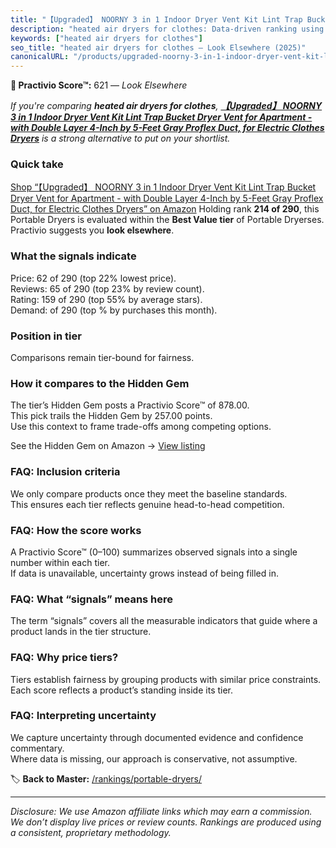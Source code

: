 ```yaml
---
title: "【Upgraded】 NOORNY 3 in 1 Indoor Dryer Vent Kit Lint Trap Bucket Dryer Vent for Apartment - with Double Layer 4-Inch by 5-Feet Gray Proflex Duct, for Electric Clothes Dryers"
description: "heated air dryers for clothes: Data-driven ranking using the Practivio Score™. Positioned by quality, value, demand, findability, momentum."
keywords: ["heated air dryers for clothes"]
seo_title: "heated air dryers for clothes — Look Elsewhere (2025)"
canonicalURL: "/products/upgraded-noorny-3-in-1-indoor-dryer-vent-kit-lint-trap-bucket-dryer-vent-for-apartment-with-double-layer-4-inch-by-5-feet-gray-proflex-duct-for-electric-clothes-dryers-B09QCQ4CDW/"
---
```


**🚫 Practivio Score™:** 621 — _Look Elsewhere_


*If you're comparing **heated air dryers for clothes**, **[【Upgraded】 NOORNY 3 in 1 Indoor Dryer Vent Kit Lint Trap Bucket Dryer Vent for Apartment - with Double Layer 4-Inch by 5-Feet Gray Proflex Duct, for Electric Clothes Dryers](https://www.amazon.com/dp/B09QCQ4CDW?tag=practivio-20)** is a strong alternative to put on your shortlist.*
### Quick take
[Shop “【Upgraded】 NOORNY 3 in 1 Indoor Dryer Vent Kit Lint Trap Bucket Dryer Vent for Apartment - with Double Layer 4-Inch by 5-Feet Gray Proflex Duct, for Electric Clothes Dryers” on Amazon](https://www.amazon.com/dp/B09QCQ4CDW?tag=practivio-20)
Holding rank **214 of 290**, this Portable Dryers is evaluated within the **Best Value tier** of Portable Dryerses.  
Practivio suggests you **look elsewhere**.

### What the signals indicate
Price: 62 of 290 (top 22% lowest price).  
Reviews: 65 of 290 (top 23% by review count).  
Rating: 159 of 290 (top 55% by average stars).  
Demand:  of 290 (top % by purchases this month).

### Position in tier
Comparisons remain tier-bound for fairness.

### How it compares to the Hidden Gem
The tier’s Hidden Gem posts a Practivio Score™ of 878.00.  
This pick trails the Hidden Gem by 257.00 points.  
Use this context to frame trade-offs among competing options.  

See the Hidden Gem on Amazon → [View listing](https://www.amazon.com/dp/B08PVYFDCK?tag=practivio-20)

### FAQ: Inclusion criteria
We only compare products once they meet the baseline standards.  
This ensures each tier reflects genuine head-to-head competition.

### FAQ: How the score works
A Practivio Score™ (0–100) summarizes observed signals into a single number within each tier.  
If data is unavailable, uncertainty grows instead of being filled in.

### FAQ: What “signals” means here
The term “signals” covers all the measurable indicators that guide where a product lands in the tier structure.

### FAQ: Why price tiers?
Tiers establish fairness by grouping products with similar price constraints.  
Each score reflects a product’s standing inside its tier.

### FAQ: Interpreting uncertainty
We capture uncertainty through documented evidence and confidence commentary.  
Where data is missing, our approach is conservative, not assumptive.


🏷️ **Back to Master:** [/rankings/portable-dryers/](/rankings/portable-dryers/)

---
_Disclosure: We use Amazon affiliate links which may earn a commission. We don’t display live prices or review counts. Rankings are produced using a consistent, proprietary methodology._
